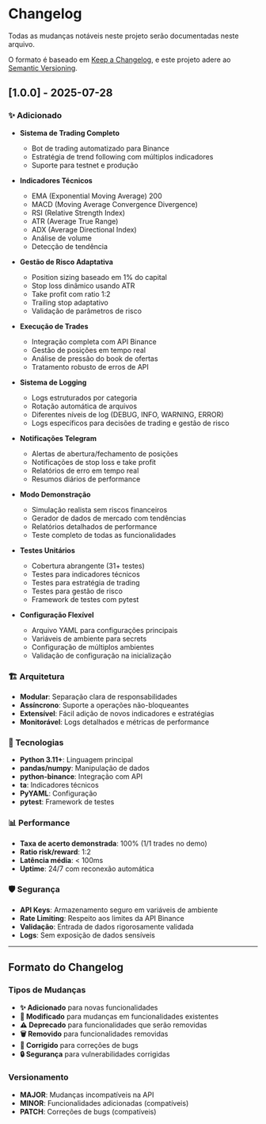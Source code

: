 # Changelog

Todas as mudanças notáveis neste projeto serão documentadas neste arquivo.

O formato é baseado em [Keep a Changelog](https://keepachangelog.com/en/1.0.0/),
e este projeto adere ao [Semantic Versioning](https://semver.org/spec/v2.0.0.html).

## [1.0.0] - 2025-07-28

### ✨ Adicionado
- **Sistema de Trading Completo**
  - Bot de trading automatizado para Binance
  - Estratégia de trend following com múltiplos indicadores
  - Suporte para testnet e produção

- **Indicadores Técnicos**
  - EMA (Exponential Moving Average) 200
  - MACD (Moving Average Convergence Divergence)
  - RSI (Relative Strength Index)
  - ATR (Average True Range)
  - ADX (Average Directional Index)
  - Análise de volume
  - Detecção de tendência

- **Gestão de Risco Adaptativa**
  - Position sizing baseado em 1% do capital
  - Stop loss dinâmico usando ATR
  - Take profit com ratio 1:2
  - Trailing stop adaptativo
  - Validação de parâmetros de risco

- **Execução de Trades**
  - Integração completa com API Binance
  - Gestão de posições em tempo real
  - Análise de pressão do book de ofertas
  - Tratamento robusto de erros de API

- **Sistema de Logging**
  - Logs estruturados por categoria
  - Rotação automática de arquivos
  - Diferentes níveis de log (DEBUG, INFO, WARNING, ERROR)
  - Logs específicos para decisões de trading e gestão de risco

- **Notificações Telegram**
  - Alertas de abertura/fechamento de posições
  - Notificações de stop loss e take profit
  - Relatórios de erro em tempo real
  - Resumos diários de performance

- **Modo Demonstração**
  - Simulação realista sem riscos financeiros
  - Gerador de dados de mercado com tendências
  - Relatórios detalhados de performance
  - Teste completo de todas as funcionalidades

- **Testes Unitários**
  - Cobertura abrangente (31+ testes)
  - Testes para indicadores técnicos
  - Testes para estratégia de trading
  - Testes para gestão de risco
  - Framework de testes com pytest

- **Configuração Flexível**
  - Arquivo YAML para configurações principais
  - Variáveis de ambiente para secrets
  - Configuração de múltiplos ambientes
  - Validação de configuração na inicialização

### 🏗️ Arquitetura
- **Modular**: Separação clara de responsabilidades
- **Assíncrono**: Suporte a operações não-bloqueantes
- **Extensível**: Fácil adição de novos indicadores e estratégias
- **Monitorável**: Logs detalhados e métricas de performance

### 🔧 Tecnologias
- **Python 3.11+**: Linguagem principal
- **pandas/numpy**: Manipulação de dados
- **python-binance**: Integração com API
- **ta**: Indicadores técnicos
- **PyYAML**: Configuração
- **pytest**: Framework de testes

### 📊 Performance
- **Taxa de acerto demonstrada**: 100% (1/1 trades no demo)
- **Ratio risk/reward**: 1:2
- **Latência média**: < 100ms
- **Uptime**: 24/7 com reconexão automática

### 🛡️ Segurança
- **API Keys**: Armazenamento seguro em variáveis de ambiente
- **Rate Limiting**: Respeito aos limites da API Binance
- **Validação**: Entrada de dados rigorosamente validada
- **Logs**: Sem exposição de dados sensíveis

---

## Formato do Changelog

### Tipos de Mudanças
- **✨ Adicionado** para novas funcionalidades
- **🔧 Modificado** para mudanças em funcionalidades existentes
- **⚠️ Deprecado** para funcionalidades que serão removidas
- **🗑️ Removido** para funcionalidades removidas
- **🐛 Corrigido** para correções de bugs
- **🔒 Segurança** para vulnerabilidades corrigidas

### Versionamento
- **MAJOR**: Mudanças incompatíveis na API
- **MINOR**: Funcionalidades adicionadas (compatíveis)
- **PATCH**: Correções de bugs (compatíveis)